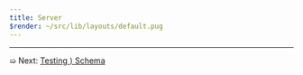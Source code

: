 ```yaml
---
title: Server
$render: ~/src/lib/layouts/default.pug
---
```


---

➯ Next: [Testing &rangle; Schema](./docs/testing/schema)

